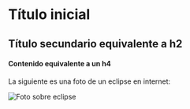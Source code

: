 # Título inicial 
## Título secundario equivalente a h2
#### Contenido equivalente a un h4

La siguiente es una foto de un eclipse en internet:

![Foto sobre eclipse](https://i.blogs.es/1fd655/eclipse-1/500_333.jpeg)
